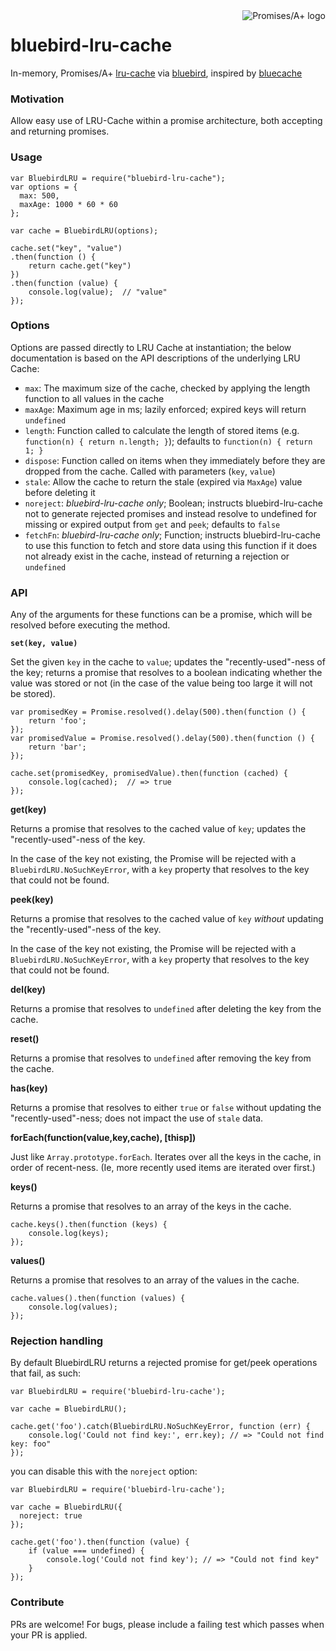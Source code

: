 <a href="http://promisesaplus.com/">
    <img src="http://promisesaplus.com/assets/logo-small.png" alt="Promises/A+ logo" title="Promises/A+ 1.0 compliant" align="right" />
</a>

bluebird-lru-cache
=========

In-memory, Promises/A+ [lru-cache](https://github.com/isaacs/node-lru-cache) via [bluebird](https://github.com/petkaantonov/bluebird), inspired by [bluecache](https://github.com/kurttheviking/bluecache)


### Motivation

Allow easy use of LRU-Cache within a promise architecture, both accepting and returning promises.


### Usage

```
var BluebirdLRU = require("bluebird-lru-cache");
var options = {
  max: 500,
  maxAge: 1000 * 60 * 60
};

var cache = BluebirdLRU(options);

cache.set("key", "value")
.then(function () {
	return cache.get("key")
})
.then(function (value) {
	console.log(value);  // "value"
});
```


### Options

Options are passed directly to LRU Cache at instantiation; the below documentation is based on the API descriptions of the underlying LRU Cache:

- `max`: The maximum size of the cache, checked by applying the length function to all values in the cache
- `maxAge`: Maximum age in ms; lazily enforced; expired keys will return `undefined`
- `length`: Function called to calculate the length of stored items (e.g. `function(n) { return n.length; }`); defaults to `function(n) { return 1; }`
- `dispose`: Function called on items when they immediately before they are dropped from the cache. Called with parameters (`key`, `value`)
- `stale`: Allow the cache to return the stale (expired via `MaxAge`) value before deleting it
- `noreject`: _bluebird-lru-cache only_; Boolean; instructs bluebird-lru-cache not to generate rejected promises and instead resolve to undefined for missing or expired output from `get` and `peek`;  defaults to `false`
- `fetchFn`: _bluebird-lru-cache only_; Function; instructs bluebird-lru-cache to use this function to fetch and store data using this function if it does not already exist in the cache, instead of returning a rejection or `undefined`


### API

Any of the arguments for these functions can be a promise, which will be resolved before executing the method.

**`set(key, value)`**

Set the given `key` in the cache to `value`; updates the "recently-used"-ness of the key; returns a promise that resolves to a boolean indicating whether the value was stored or not (in the case of the value being too large it will not be stored).

```
var promisedKey = Promise.resolved().delay(500).then(function () {
	return 'foo';
});
var promisedValue = Promise.resolved().delay(500).then(function () {
	return 'bar';
});

cache.set(promisedKey, promisedValue).then(function (cached) {
	console.log(cached);  // => true
});
```


**get(key)**

Returns a promise that resolves to the cached value of `key`; updates the "recently-used"-ness of the key.

In the case of the key not existing, the Promise will be rejected with a `BluebirdLRU.NoSuchKeyError`, with a `key` property that resolves to the key that could not be found.


**peek(key)**

Returns a promise that resolves to the cached value of `key` _without_ updating the "recently-used"-ness of the key.

In the case of the key not existing, the Promise will be rejected with a `BluebirdLRU.NoSuchKeyError`, with a `key` property that resolves to the key that could not be found.


**del(key)**

Returns a promise that resolves to `undefined` after deleting the key from the cache.


**reset()**

Returns a promise that resolves to `undefined` after removing the key from the cache.


**has(key)**

Returns a promise that resolves to either `true` or `false` without updating the "recently-used"-ness; does not impact the use of `stale` data.


**forEach(function(value,key,cache), [thisp])**

Just like `Array.prototype.forEach`.  Iterates over all the keys in the cache, in order of recent-ness.  (Ie, more recently used items are iterated over first.)


**keys()**

Returns a promise that resolves to an array of the keys in the cache.

```
cache.keys().then(function (keys) {
	console.log(keys);
});
```

**values()**

Returns a promise that resolves to an array of the values in the cache.

```
cache.values().then(function (values) {
	console.log(values);
});
```

### Rejection handling

By default BluebirdLRU returns a rejected promise for get/peek operations that fail, as such:

```
var BluebirdLRU = require('bluebird-lru-cache');

var cache = BluebirdLRU();

cache.get('foo').catch(BluebirdLRU.NoSuchKeyError, function (err) {
	console.log('Could not find key:', err.key); // => "Could not find key: foo"
});
```

you can disable this with the `noreject` option:

```
var BluebirdLRU = require('bluebird-lru-cache');

var cache = BluebirdLRU({
  noreject: true
});

cache.get('foo').then(function (value) {
	if (value === undefined) {
		console.log('Could not find key'); // => "Could not find key"
	}
});
```

### Contribute

PRs are welcome! For bugs, please include a failing test which passes when your PR is applied.
